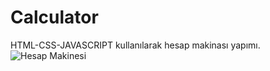 # Calculator
HTML-CSS-JAVASCRIPT kullanılarak hesap makinası yapımı.
![Hesap Makinesi](https://github.com/metehan-kaygusuz/Calculator/assets/134321420/33e27891-3c96-4083-97a8-4f7a7601ef62)
